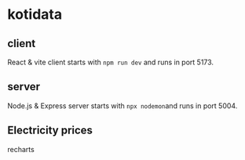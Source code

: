 # kotidata

## client

React & vite
client starts with `npm run dev` and runs in port 5173.

## server

Node.js & Express
server starts with `npx nodemon`and runs in port 5004.


## Electricity prices

recharts
